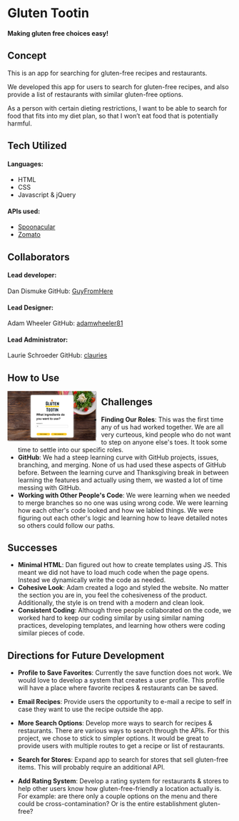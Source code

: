 # Gluten Tootin
#### Making gluten free choices easy!

## Concept
This is an app for searching for gluten-free recipes and restaurants.

We developed this app for users to search for gluten-free recipes, and also provide a list of restaurants with similar gluten-free options.

As a person with certain dieting restrictions, I want to be able to search for food that fits into my diet plan, so that I won’t eat food that is potentially harmful.


## Tech Utilized
#### Languages: 
* HTML
* CSS
* Javascript & jQuery

#### APIs used:
* [Spoonacular](https://spoonacular.com/food-api)
* [Zomato](https://developers.zomato.com/api/v2.1/)


## Collaborators
#### Lead developer: 
Dan Dismuke
GitHub: [GuyFromHere](https://github.com/GuyFromHere)
#### Lead Designer: 
Adam Wheeler
GitHub: [adamwheeler81](https://github.com/adamwheeler81)
#### Lead Administrator: 
Laurie Schroeder
GitHub: [clauries](https://github.com/clauries)

## How to Use
<img src="assets/images/screenshot1-landing-page-start.png" alt="Landing Page" style="float: left; margin-right: 10px;" width="200"/>

## Challenges
* **Finding Our Roles**: This was the first time any of us had worked together. We are all very curteous, kind people who do not want to step on anyone else's toes. It took some time to settle into our specific roles. 
* **GitHub**: We had a steep learning curve with GitHub projects, issues, branching, and merging. None of us had used these aspects of GitHub before. Between the learning curve and Thanksgiving break in between learning the features and actually using them, we wasted a lot of time messing with GitHub. 
* **Working with Other People's Code**: We were learning when we needed to merge branches so no one was using wrong code. We were learning how each other's code looked and how we labled things. We were figuring out each other's logic and learning how to leave detailed notes so others could follow our paths. 


## Successes
* **Minimal HTML**: Dan figured out how to create templates using JS. This meant we did not have to load much code when the page opens. Instead we dynamically write the code as needed. 
* **Cohesive Look**: Adam created a logo and styled the website. No matter the section you are in, you feel the cohesiveness of the product. Additionally, the style is on trend with a modern and clean look.
* **Consistent Coding**: Although three people collaborated on the code, we worked hard to keep our coding similar by using similar naming practices, developing templates, and learning how others were coding similar pieces of code.


## Directions for Future Development
* **Profile to Save Favorites**: Currently the save function does not work. We would love to develop a system that creates a user profile. This profile will have a place where favorite recipes & restaurants can be saved. 

* **Email Recipes**: Provide users the opportunity to e-mail a recipe to self in case they want to use the recipe outside the app. 

* **More Search Options**: Develop more ways to search for recipes & restaurants. There are various ways to search through the APIs. For this project, we chose to stick to simpler options. It would be great to provide users with multiple routes to get a recipe or list of restaurants.

* **Search for Stores**: Expand app to search for stores that sell gluten-free items. This will probably require an additional API.

* **Add Rating System**: Develop a rating system for restaurants & stores to help other users know how gluten-free-friendly a location actually is. For example: are there only a couple options on the menu and there could be cross-contamination? Or is the entire establishment gluten-free?

